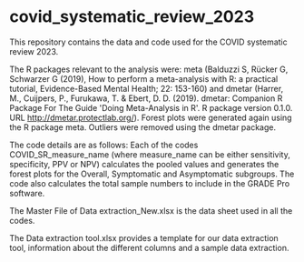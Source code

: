 # covid_systematic_review_2023
This repository contains the data and code used for the COVID systematic review 2023.

The R packages relevant to the analysis were: meta  (Balduzzi S, Rücker G, Schwarzer G (2019), How to perform a meta-analysis with R: a practical tutorial, Evidence-Based Mental Health; 22: 153-160) and dmetar (Harrer, M., Cuijpers, P., Furukawa, T. & Ebert, D. D. (2019). dmetar: Companion R Package For The Guide 'Doing Meta-Analysis in R'. R package version 0.1.0. URL http://dmetar.protectlab.org/). 
Forest plots were generated again using the R package meta. Outliers were removed using the dmetar package. 

The code details are as follows:
Each of the codes COVID_SR_measure_name (where measure_name can be either sensitivity, specificity, PPV or NPV) calculates the pooled values and generates the forest plots for the Overall, Symptomatic and Asymptomatic subgroups. The code also calculates the total sample numbers to include in the GRADE Pro software.

The Master File of Data extraction_New.xlsx is the data sheet used in all the codes. 

The Data extraction tool.xlsx provides a template for our data extraction tool, information about the different columns and a sample data extraction. 
